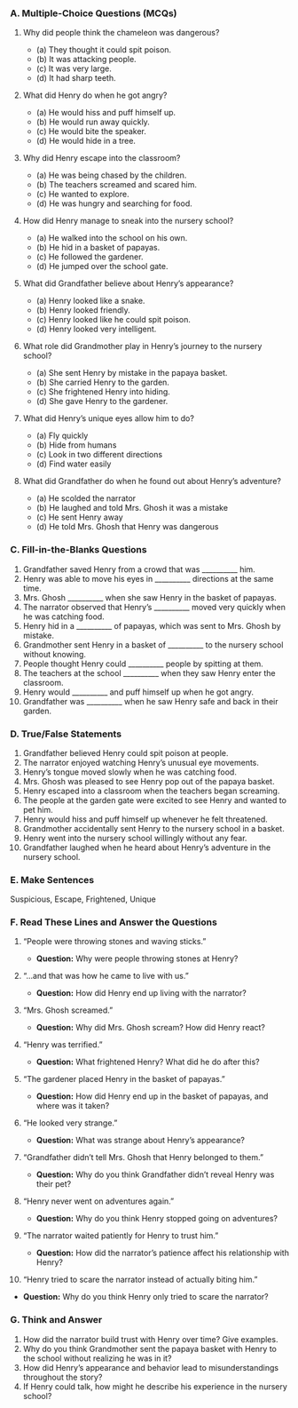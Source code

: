 ### A. Multiple-Choice Questions (MCQs)

1. Why did people think the chameleon was dangerous?  
   - (a) They thought it could spit poison.  
   - (b) It was attacking people.  
   - (c) It was very large.  
   - (d) It had sharp teeth.

2. What did Henry do when he got angry?  
   - (a) He would hiss and puff himself up.  
   - (b) He would run away quickly.  
   - (c) He would bite the speaker.  
   - (d) He would hide in a tree.

3. Why did Henry escape into the classroom?  
   - (a) He was being chased by the children.  
   - (b) The teachers screamed and scared him.  
   - (c) He wanted to explore.  
   - (d) He was hungry and searching for food.

4. How did Henry manage to sneak into the nursery school?  
   - (a) He walked into the school on his own.  
   - (b) He hid in a basket of papayas.  
   - (c) He followed the gardener.  
   - (d) He jumped over the school gate.

5. What did Grandfather believe about Henry’s appearance?  
   - (a) Henry looked like a snake.  
   - (b) Henry looked friendly.  
   - (c) Henry looked like he could spit poison.  
   - (d) Henry looked very intelligent.

6. What role did Grandmother play in Henry’s journey to the nursery school?  
   - (a) She sent Henry by mistake in the papaya basket.  
   - (b) She carried Henry to the garden.  
   - (c) She frightened Henry into hiding.  
   - (d) She gave Henry to the gardener.

7. What did Henry’s unique eyes allow him to do?  
   - (a) Fly quickly  
   - (b) Hide from humans  
   - (c) Look in two different directions  
   - (d) Find water easily

 8. What did Grandfather do when he found out about Henry’s adventure?  
      - (a) He scolded the narrator  
      - (b) He laughed and told Mrs. Ghosh it was a mistake  
      - (c) He sent Henry away  
      - (d) He told Mrs. Ghosh that Henry was dangerous

 ### C. Fill-in-the-Blanks Questions

1. Grandfather saved Henry from a crowd that was __________ him.
2. Henry was able to move his eyes in __________ directions at the same time.
3. Mrs. Ghosh __________ when she saw Henry in the basket of papayas.
4. The narrator observed that Henry’s __________ moved very quickly when he was catching food.
5. Henry hid in a __________ of papayas, which was sent to Mrs. Ghosh by mistake.
6. Grandmother sent Henry in a basket of __________ to the nursery school without knowing.
7. People thought Henry could __________ people by spitting at them.
8. The teachers at the school __________ when they saw Henry enter the classroom.
9. Henry would __________ and puff himself up when he got angry.
10. Grandfather was __________ when he saw Henry safe and back in their garden.

 ### D. True/False Statements

1. Grandfather believed Henry could spit poison at people.  
2. The narrator enjoyed watching Henry’s unusual eye movements.  
3. Henry’s tongue moved slowly when he was catching food.  
4. Mrs. Ghosh was pleased to see Henry pop out of the papaya basket.  
5. Henry escaped into a classroom when the teachers began screaming.  
6. The people at the garden gate were excited to see Henry and wanted to pet him.  
7. Henry would hiss and puff himself up whenever he felt threatened.  
8. Grandmother accidentally sent Henry to the nursery school in a basket.  
9. Henry went into the nursery school willingly without any fear.  
10. Grandfather laughed when he heard about Henry’s adventure in the nursery school.

 ### E. Make Sentences

   Suspicious,   Escape,   Frightened,   Unique

 ### F. Read These Lines and Answer the Questions
 
1. “People were throwing stones and waving sticks.”  
   - **Question:** Why were people throwing stones at Henry?  

2. “...and that was how he came to live with us.”  
   - **Question:** How did Henry end up living with the narrator?  

3. “Mrs. Ghosh screamed.”  
   - **Question:** Why did Mrs. Ghosh scream? How did Henry react?  

4. “Henry was terrified.”  
   - **Question:** What frightened Henry? What did he do after this?  

5. “The gardener placed Henry in the basket of papayas.”  
   - **Question:** How did Henry end up in the basket of papayas, and where was it taken?  

6. “He looked very strange.”  
   - **Question:** What was strange about Henry’s appearance?  

7. “Grandfather didn’t tell Mrs. Ghosh that Henry belonged to them.”  
   - **Question:** Why do you think Grandfather didn’t reveal Henry was their pet?  

8. “Henry never went on adventures again.”  
   - **Question:** Why do you think Henry stopped going on adventures?  

9. “The narrator waited patiently for Henry to trust him.”  
   - **Question:** How did the narrator’s patience affect his relationship with Henry?  

10. “Henry tried to scare the narrator instead of actually biting him.”  
   - **Question:** Why do you think Henry only tried to scare the narrator?

### G. Think and Answer

1. How did the narrator build trust with Henry over time? Give examples.
2. Why do you think Grandmother sent the papaya basket with Henry to the school without realizing he was in it?
3. How did Henry’s appearance and behavior lead to misunderstandings throughout the story?
4. If Henry could talk, how might he describe his experience in the nursery school?
